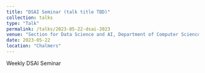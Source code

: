 ```yaml
---
title: "DSAI Seminar (talk title TBD)"
collection: talks
type: "Talk"
permalink: /talks/2023-05-22-dsai-2023
venue: "Section for Data Science and AI, Department of Computer Science and Engineering"
date: 2023-05-22
location: "Chalmers"
---
```


Weekly DSAI Seminar  
